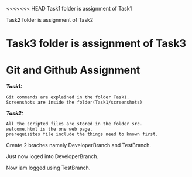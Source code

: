 <<<<<<< HEAD
Task1 folder is assignment of Task1

Task2 folder is assignment of Task2

Task3 folder is assignment of Task3
=======
# Git and Github Assignment

***Task1:***
```
Git commands are explained in the folder Task1.
Screenshots are inside the folder(Task1/screenshots)
```

***Task2:***
```
All the scripted files are stored in the folder src.
welcome.html is the one web page.
prerequisites file include the things need to known first.
```

Create 2 braches namely DeveloperBranch and TestBranch.

Just now loged into DeveloperBranch.

Now iam logged using TestBranch.
